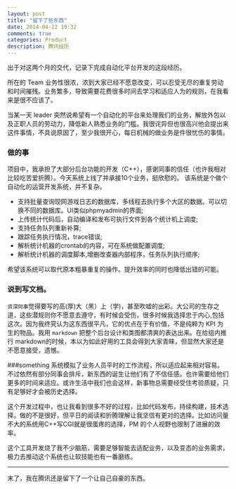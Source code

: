 ```yaml
---
layout: post
title: "留下了些东西"
date: 2014-04-22 19:32
comments: true
categories: Product 
description: 腾讯经历  
---
```

  出于对这两个月的交代，记录下完成自动化平台开发的这段经历。

  所在的 Team 业务性很浓，浓到大家已经不愿意改变，可以忍受无尽的重复劳动和时间摧残。业务繁多，导致需要花费很多时间去学习和适应人为的规则，在我看来是很不应该了。

  当某一天 leader 突然说希望有一个自动化的平台来处理我们的业务，解放外包以及正职人员的劳动力，降低新人熟悉业务的门槛。我很诧异但也很高兴他会提出来这件事情，不具说原因了，至少我很开心，每日机械的做业务是件很忧伤的事情。


### 做的事
   项目中，我承担了大部分后台功能的开发（C++），感谢同事的信任（也许我相对比较吃苦爱折腾）。今天系统上线了并承接10个业务，挺欣慰的。
   该系统是个做个自动化的运营开发系统，并不复杂。

   * 支持批量查询现网游戏日志的数据库，多线程去执行多个大区的数据。可以切换不同的数据库。UI类似phpmyadmin的界面;
   * 上传统计代码后，自动编译和发布可执行文件到各个统计机上调度;
   * 支持任务队列重新补算;
   * 跟踪任务执行情况，trace错误;
   * 解析统计机器的crontab的内容，可在系统做配置调度;
   * 解析统计机器的调度脚本,增删改查器内部程序，任务队列执行顺序;

   希望该系统可以取代原本粗暴重复的操作。提升效率的同时也降低出错的可能。


### 说到写文档。

   `资深同事`觉得要写的高(厚)大（黑）上（学)，甚至吹嘘的出彩。大公司的生存之道，这些潜规则你不愿意去遵守，有时候会受伤，很多时候我选择忠于内心,包括这次。因为我终究认为这东西很平凡，它的优点在于有价值，不是纯粹为 KPI 为生的物品。我用 `markdown` 把整个后台设计和类图都清爽的表达出来。在给组内推行 markdown的时候，本以为如此好用的工具会得到大家青睐，但显然大家还是不愿意接受，遗憾。


###something
   系统模拟了业务人员平时的工作流程，所以适应起来相对容易。不过依然有部分同事会排斥，新东西的诞生让他们有了不信任感。也许需要给他们更多的时间来适应。或许生活中我们也会这样，新事物总需要经受住考验质疑，只有足够好才会被历史选择。

   这个开发过程中，也让我看到很多不好的过程，比如代码发布，持续构建，技术选择。做的不是很好，但平日的阅读和折腾理解让我坚信有更对的选择。比如访问量不大的系统用C++写CGI就是很蛋疼的选择，PM 的个人视野也限制了进展的效率。

   这个工具开发烧了我不少脑筋，需要足够智能去适配业务，以及变态的业务需求，极力去推动这个系统也让软技能也有一番磨练。

----

末了，我在腾讯还是留下了一个让自己自豪的东西。
